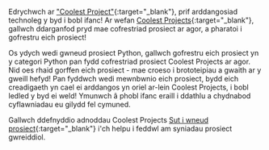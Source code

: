 Edrychwch ar ["Coolest Project"](https://coolestprojects.org/){:target="_blank"}, prif arddangosiad technoleg y byd i bobl ifanc! Ar wefan [Coolest Projects](https://coolestprojects.org/){:target="_blank"}, gallwch ddarganfod pryd mae cofrestriad prosiect ar agor, a pharatoi i gofrestru eich prosiect!

Os ydych wedi gwneud prosiect Python, gallwch gofrestru eich prosiect yn y categori Python pan fydd cofrestriad prosiect Coolest Projects ar agor. Nid oes rhaid gorffen eich prosiect - mae croeso i brototeipiau a gwaith ar y gweill hefyd! Pan fyddwch wedi mewnbwnio eich prosiect, bydd eich creadigaeth yn cael ei arddangos yn oriel ar-lein Coolest Projects, i bobl ledled y byd ei weld! Ymunwch â phobl ifanc eraill i ddathlu a chydnabod cyflawniadau eu gilydd fel cymuned.

Gallwch ddefnyddio adnoddau Coolest Projects [Sut i wneud prosiect](https://coolestprojects.org/2020/03/31/how-to-make-a-project-workbook-and-additional-resources/){:target="_blank"} i'ch helpu i feddwl am syniadau prosiect gwreiddiol.